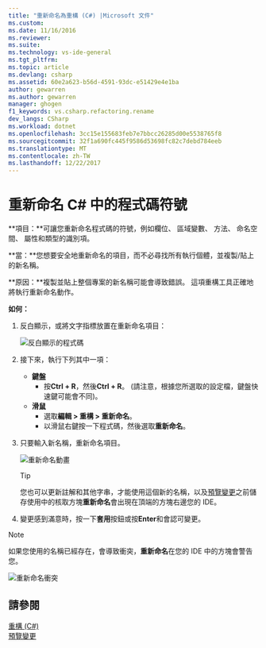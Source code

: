 ```yaml
---
title: "重新命名為重構 (C#) |Microsoft 文件"
ms.custom: 
ms.date: 11/16/2016
ms.reviewer: 
ms.suite: 
ms.technology: vs-ide-general
ms.tgt_pltfrm: 
ms.topic: article
ms.devlang: csharp
ms.assetid: 60e2a623-b56d-4591-93dc-e51429e4e1ba
author: gewarren
ms.author: gewarren
manager: ghogen
f1_keywords: vs.csharp.refactoring.rename
dev_langs: CSharp
ms.workload: dotnet
ms.openlocfilehash: 3cc15e155683feb7e7bbcc26285d00e5538765f8
ms.sourcegitcommit: 32f1a690fc445f9586d53698fc82c7debd784eeb
ms.translationtype: MT
ms.contentlocale: zh-TW
ms.lasthandoff: 12/22/2017
---
```

# <a name="rename-a-code-symbol-in-c"></a>重新命名 C# 中的程式碼符號 #
**項目：**可讓您重新命名程式碼的符號，例如欄位、 區域變數、 方法、 命名空間、 屬性和類型的識別項。

**當：**您想要安全地重新命名的項目，而不必尋找所有執行個體，並複製/貼上的新名稱。  

**原因：**複製並貼上整個專案的新名稱可能會導致錯誤。  這項重構工具正確地將執行重新命名動作。

**如何：**

1. 反白顯示，或將文字指標放置在重新命名項目：

   ![反白顯示的程式碼](media/rename_highlight.png)

1. 接下來，執行下列其中一項：
   * **鍵盤**
     * 按**Ctrl + R**，然後**Ctrl + R**。  (請注意，根據您所選取的設定檔，鍵盤快速鍵可能會不同)。
   * **滑鼠**
     * 選取**編輯 > 重構 > 重新命名**。
     * 以滑鼠右鍵按一下程式碼，然後選取**重新命名**。

1. 只要輸入新名稱，重新命名項目。

   ![重新命名動畫](media/rename_animated.gif)

   > [!TIP]
   > 您也可以更新註解和其他字串，才能使用這個新的名稱，以及[預覽變更](../../ide/preview-changes.md)之前儲存使用中的核取方塊**重新命名**會出現在頂端的方塊右邊您的 IDE。

1. 變更感到滿意時，按一下**套用**按鈕或按**Enter**和會認可變更。

> [!NOTE]
> 如果您使用的名稱已經存在，會導致衝突，**重新命名**在您的 IDE 中的方塊會警告您。
>
> ![重新命名衝突](media/rename_conflict.png)

## <a name="see-also"></a>請參閱  
[重構 (C#)](../refactoring-csharp.md)  
[預覽變更](../../ide/preview-changes.md)

